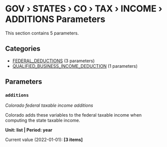 # GOV › STATES › CO › TAX › INCOME › ADDITIONS Parameters

This section contains 5 parameters.

## Categories

- [FEDERAL_DEDUCTIONS](federal_deductions/index.md) (3 parameters)
- [QUALIFIED_BUSINESS_INCOME_DEDUCTION](qualified_business_income_deduction/index.md) (1 parameters)

## Parameters

### `additions`
*Colorado federal taxable income additions*

Colorado adds these variables to the federal taxable income when computing the state taxable income.

**Unit: list | Period: year**

Current value (2022-01-01): **[3 items]**

